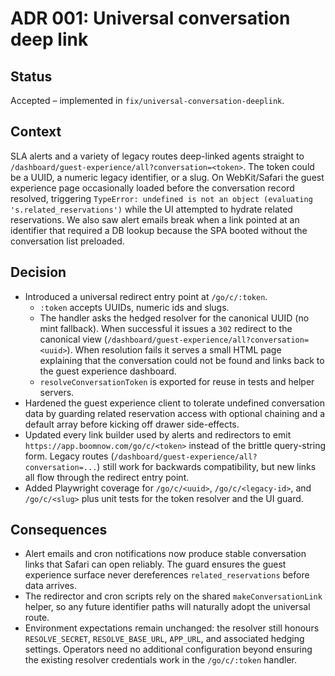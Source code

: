 # ADR 001: Universal conversation deep link

## Status

Accepted – implemented in `fix/universal-conversation-deeplink`.

## Context

SLA alerts and a variety of legacy routes deep-linked agents straight to
`/dashboard/guest-experience/all?conversation=<token>`. The token could be a
UUID, a numeric legacy identifier, or a slug. On WebKit/Safari the guest
experience page occasionally loaded before the conversation record resolved,
triggering `TypeError: undefined is not an object (evaluating 's.related_reservations')`
while the UI attempted to hydrate related reservations. We also saw alert emails
break when a link pointed at an identifier that required a DB lookup because the
SPA booted without the conversation list preloaded.

## Decision

* Introduced a universal redirect entry point at `/go/c/:token`.
  * `:token` accepts UUIDs, numeric ids and slugs.
  * The handler asks the hedged resolver for the canonical UUID (no mint
    fallback). When successful it issues a `302` redirect to the canonical view
    (`/dashboard/guest-experience/all?conversation=<uuid>`). When resolution
    fails it serves a small HTML page explaining that the conversation could not
    be found and links back to the guest experience dashboard.
  * `resolveConversationToken` is exported for reuse in tests and helper
    servers.
* Hardened the guest experience client to tolerate undefined conversation data
  by guarding related reservation access with optional chaining and a default
  array before kicking off drawer side-effects.
* Updated every link builder used by alerts and redirectors to emit
  `https://app.boomnow.com/go/c/<token>` instead of the brittle query-string
  form. Legacy routes (`/dashboard/guest-experience/all?conversation=...`) still
  work for backwards compatibility, but new links all flow through the redirect
  entry point.
* Added Playwright coverage for `/go/c/<uuid>`, `/go/c/<legacy-id>`, and
  `/go/c/<slug>` plus unit tests for the token resolver and the UI guard.

## Consequences

* Alert emails and cron notifications now produce stable conversation links that
  Safari can open reliably. The guard ensures the guest experience surface never
  dereferences `related_reservations` before data arrives.
* The redirector and cron scripts rely on the shared `makeConversationLink`
  helper, so any future identifier paths will naturally adopt the universal
  route.
* Environment expectations remain unchanged: the resolver still honours
  `RESOLVE_SECRET`, `RESOLVE_BASE_URL`, `APP_URL`, and associated hedging
  settings. Operators need no additional configuration beyond ensuring the
  existing resolver credentials work in the `/go/c/:token` handler.
